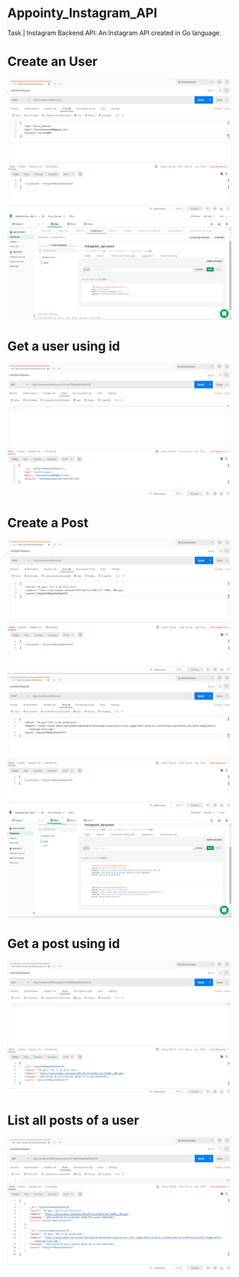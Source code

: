 # Appointy_Instagram_API
Task  | Instagram Backend API: 
An Instagram API created in Go language.


# Create an User
![](https://github.com/kartik0406/Appointy_Instagram_API/blob/master/src/screenshots/img2.png)
![](https://github.com/kartik0406/Appointy_Instagram_API/blob/master/src/screenshots/img3.png)

# Get a user using id
![](https://github.com/kartik0406/Appointy_Instagram_API/blob/master/src/screenshots/img4.png)
 
# Create a Post
![](https://github.com/kartik0406/Appointy_Instagram_API/blob/master/src/screenshots/img5.png)
![](https://github.com/kartik0406/Appointy_Instagram_API/blob/master/src/screenshots/img6.png)
![](https://github.com/kartik0406/Appointy_Instagram_API/blob/master/src/screenshots/img7.png)
  
# Get a post using id
![](https://github.com/kartik0406/Appointy_Instagram_API/blob/master/src/screenshots/img8.png)
  
# List all posts of a user
![](https://github.com/kartik0406/Appointy_Instagram_API/blob/master/src/screenshots/img9.png)

  



